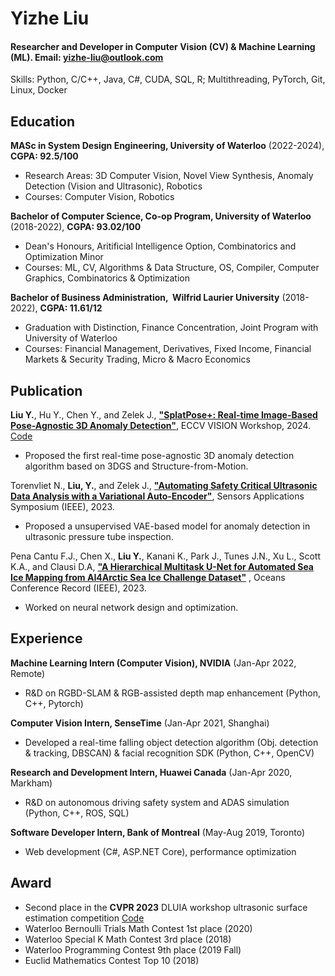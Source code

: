 Yizhe Liu 
======
#### Researcher and Developer in Computer Vision (CV) & Machine Learning (ML). Email: <yizhe-liu@outlook.com>
Skills: Python, C/C++, Java, C#, CUDA, SQL, R; Multithreading, PyTorch, Git, Linux, Docker

Education
---------
**MASc in System Design Engineering, University of Waterloo** (2022-2024), **CGPA: 92.5/100**
- Research Areas: 3D Computer Vision, Novel View Synthesis, Anomaly Detection (Vision and Ultrasonic), Robotics
- Courses: Computer Vision, Robotics

**Bachelor of Computer Science, Co-op Program, University of Waterloo** (2018-2022), **CGPA: 93.02/100**
- Dean's Honours, Aritificial Intelligence Option, Combinatorics and Optimization Minor
- Courses: ML, CV, Algorithms & Data Structure, OS, Compiler, Computer Graphics, Combinatorics & Optimization

**Bachelor of Business Administration,  Wilfrid Laurier University** (2018-2022), **CGPA: 11.61/12**
- Graduation with Distinction, Finance Concentration, Joint Program with University of Waterloo
- Courses: Financial Management, Derivatives, Fixed Income, Financial Markets & Security Trading, Micro & Macro Economics

Publication
--------
**Liu Y.**, Hu Y., Chen Y., and Zelek J., **["SplatPose+: Real-time Image-Based Pose-Agnostic 3D Anomaly Detection"](http://arxiv.org/abs/2410.12080)**, ECCV VISION Workshop, 2024. [Code](https://github.com/Yizhe-Liu/SplatPosePlus)
- Proposed the first real-time pose-agnostic 3D anomaly detection algorithm based on 3DGS and Structure-from-Motion.

Torenvliet N., **Liu, Y.**, and Zelek J., **["Automating Safety Critical Ultrasonic Data Analysis with a Variational Auto-Encoder"](https://ieeexplore.ieee.org/document/10254105)**, Sensors Applications Symposium (IEEE), 2023. 
- Proposed a unsupervised VAE-based model for anomaly detection in ultrasonic pressure tube inspection.

Pena Cantu F.J., Chen X., **Liu Y.**, Kanani K., Park J., Tunes J.N., Xu L., Scott K.A., and Clausi D.A, **["A Hierarchical Multitask U-Net for Automated Sea Ice Mapping from AI4Arctic Sea Ice Challenge Dataset"](https://ieeexplore.ieee.org/document/10337385)** , Oceans Conference Record (IEEE), 2023.
- Worked on neural network design and optimization.

Experience
---------
**Machine Learning Intern (Computer Vision), NVIDIA** (Jan-Apr 2022, Remote)
- R&D on RGBD-SLAM & RGB-assisted depth map enhancement (Python, C++, Pytorch)

**Computer Vision Intern, SenseTime** (Jan-Apr 2021, Shanghai)
- Developed a real-time falling object detection algorithm (Obj. detection & tracking, DBSCAN) & facial recognition SDK (Python, C++, OpenCV)

**Research and Development Intern, Huawei Canada** (Jan-Apr 2020, Markham)
- R&D on autonomous driving safety system and ADAS simulation (Python, C++, ROS, SQL)

**Software Developer Intern, Bank of Montreal** (May-Aug 2019, Toronto)
- Web development (C#, ASP.NET Core), performance optimization

Award
------
- Second place in the **CVPR 2023** DLUIA workshop ultrasonic surface estimation competition [Code](https://github.com/Yizhe-Liu/cvpr_ultrasonic)  
- Waterloo Bernoulli Trials Math Contest 1st place (2020)
- Waterloo Special K Math Contest 3rd place (2018)
- Waterloo Programming Contest 9th place (2019 Fall)
- Euclid Mathematics Contest Top 10 (2018)
